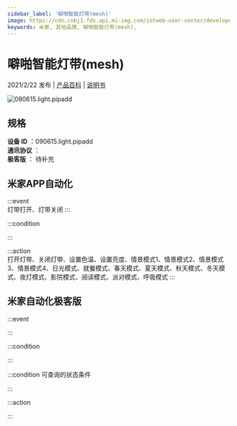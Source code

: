 ```yaml
---
sidebar_label: '噼啪智能灯带(mesh)'
image: https://cdn.cnbj1.fds.api.mi-img.com/iotweb-user-center/developer_167907126983174q3XrLM.png?GalaxyAccessKeyId=AKVGLQWBOVIRQ3XLEW&Expires=9223372036854775807&Signature=l9fX67nszLC+g0dp2NLdcxn5XzA=
keywords: 米家, 其他品牌, 噼啪智能灯带(mesh), 
---
```

# 噼啪智能灯带(mesh)

2021/2/22 发布 | [产品百科](https://home.mi.com/webapp/content/baike/product/index.html?model=090615.light.pipadd/) | [说明书](https://home.mi.com/views/introduction.html?model=090615.light.pipadd&region=cn)

![090615.light.pipadd](https://cdn.cnbj1.fds.api.mi-img.com/iotweb-user-center/developer_167907126983174q3XrLM.png?GalaxyAccessKeyId=AKVGLQWBOVIRQ3XLEW&Expires=9223372036854775807&Signature=l9fX67nszLC+g0dp2NLdcxn5XzA=)

## 规格  
> 
**设备 ID** ：090615.light.pipadd  
**通讯协议** ：  
**极客版**  ： 待补充 


## 米家APP自动化  

:::event  
灯带打开、灯带关闭
:::

:::condition  

:::

:::action   
打开灯带、关闭灯带、设置色温、设置亮度、情景模式1、情景模式2、情景模式3、情景模式4、日光模式、就餐模式、春天模式、夏天模式、秋天模式、冬天模式、夜灯模式、影院模式、阅读模式、派对模式、呼吸模式
:::

## 米家自动化极客版  

:::event  

:::

:::condition  

:::

:::condition 可查询的状态条件  

:::

:::action  

:::

        
